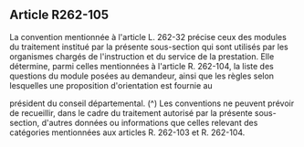 ## Article R262-105

La convention mentionnée à l'article L. 262-32 précise ceux des modules du traitement institué par la
présente sous-section qui sont utilisés par les organismes chargés de l'instruction et du service de la
prestation. Elle détermine, parmi celles mentionnées à l'article R. 262-104, la liste des questions du module
posées au demandeur, ainsi que les règles selon lesquelles une proposition d'orientation est fournie au

président du conseil départemental. (^)
Les conventions ne peuvent prévoir de recueillir, dans le cadre du traitement autorisé par la présente sous-
section, d'autres données ou informations que celles relevant des catégories mentionnées aux articles R.
262-103 et R. 262-104.


